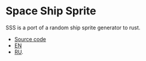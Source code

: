 # Space Ship Sprite

SSS is a port of a random ship sprite generator to rust.

* [Source code](https://github.com/f2d/random_ship_generator)
* [EN](https://www.freecodecamp.org/news/how-to-create-generative-art-in-less-than-100-lines-of-code-d37f379859f/)
* [RU](https://habr.com/company/pixonic/blog/429078/).
